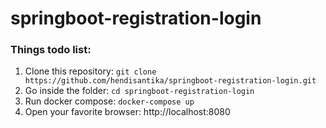 # springboot-registration-login
### Things todo list:
1. Clone this repository: `git clone https://github.com/hendisantika/springboot-registration-login.git`
2. Go inside the folder: `cd springboot-registration-login`
3. Run docker compose: `docker-compose up`
4. Open your favorite browser: http://localhost:8080